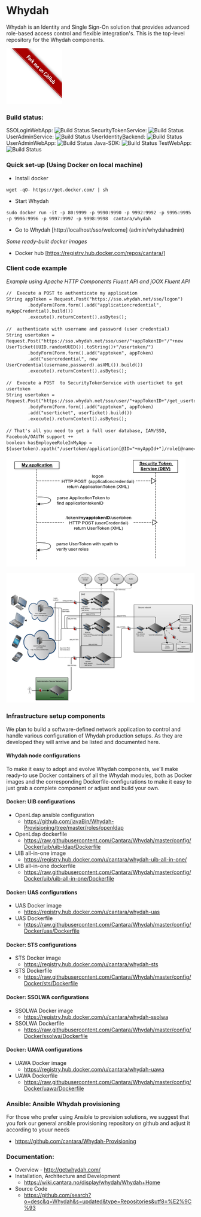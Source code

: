 Whydah
======

Whydah is an Identity and Single Sign-On solution that provides advanced role-based access control and flexible integration's.  This is the top-level repository for the Whydah components.

![Fork me on GitHub](https://raw.githubusercontent.com/Cantara/Whydah/master/images/forkme_right_red_aa0000.png)

### Build status:

SSOLoginWebApp: ![Build Status](http://jenkins.capraconsulting.no/buildStatus/icon?job=Whydah-SSOLoginWebApp)
SecurityTokenService: ![Build Status](http://jenkins.capraconsulting.no/buildStatus/icon?job=Whydah-SecurityTokenService)
UserAdminService: ![Build Status](http://jenkins.capraconsulting.no/buildStatus/icon?job=Whydah-UserAdminService)
UserIdentityBackend: ![Build Status](http://jenkins.capraconsulting.no/buildStatus/icon?job=Whydah-UserIdentityBackend)
UserAdminWebApp: ![Build Status](http://jenkins.capraconsulting.no/buildStatus/icon?job=Whydah-UserAdminWebApp)
Java-SDK: ![Build Status](http://jenkins.capraconsulting.no/buildStatus/icon?job=Whydah-Java-SDK)
TestWebApp: ![Build Status](http://jenkins.capraconsulting.no/buildStatus/icon?job=Whydah-TestWebApp)


### Quick set-up (Using Docker on local machine)

* Install docker
```
wget -qO- https://get.docker.com/ | sh
```
* Start Whydah
```
sudo docker run -it -p 80:9999 -p 9990:9990 -p 9992:9992 -p 9995:9995 -p 9996:9996 -p 9997:9997 -p 9998:9998  cantara/whydah 
```
* Go to Whydah [http://localhost/sso/welcome]  (admin/whydahadmin)

*Some ready-built docker images*
* Docker hub [https://registry.hub.docker.com/repos/cantara/]


### Client code example

*Example using Apache HTTP Components Fluent API and jOOX Fluent API*
```
//  Execute a POST to authenticate my application
String appToken = Request.Post("https://sso.whydah.net/sso/logon")
        .bodyForm(Form.form().add("applicationcredential", myAppCredential).build())
        .execute().returnContent().asBytes();

//  authenticate with username and password (user credential)
String usertoken = Request.Post("https://sso.whydah.net/sso/user/"+appTokenID+"/"+new UserTicket(UUID.randomUUID()).toString()+"/usertoken/")
        .bodyForm(Form.form().add("apptoken", appToken)
        .add("usercredential", new UserCredential(username,password).asXML()).build())
        .execute().returnContent().asBytes();

//  Execute a POST  to SecurityTokenService with userticket to get usertoken
String usertoken = Request.Post("https://sso.whydah.net/sso/user/"+appTokenID+"/get_usertoken_by_userticket/")
        .bodyForm(Form.form().add("apptoken", appToken)
        .add("userticket", userTicket).build())
        .execute().returnContent().asBytes();

// That's all you need to get a full user database, IAM/SSO, Facebook/OAUTH support ++
boolean hasEmployeeRoleInMyApp = $(usertoken).xpath("/usertoken/application[@ID="+myAppId+"]/role[@name=\"Employee\"");
```
![Sequence Diagram](https://raw.githubusercontent.com/cantara/Whydah/master/images/Integration%20-%20simple%20standalone.png)



![Architectural Overview](https://raw.githubusercontent.com/cantara/Whydah/master/images/Whydah%20infrastructure.png)



### Infrastructure setup components

We plan to build a software-defined network application to control and handle various configuration of Whydah production setups. As they are developed they will arrive and be listed and documented here.



#### Whydah node configurations

To make it easy to adopt and evolve Whydah components, we'll make ready-to use Docker containers of all the Whydah modules, both as Docker images and the corresponding Dockerfile-configurations to make it easy to just grab a complete component or adjust and build your own.

#### Docker: UIB configurations

* OpenLdap ansible configuration  
   * https://github.com/javaBin/Whydah-Provisioning/tree/master/roles/openldap
* OpenLdap dockerfile   
   * https://raw.githubusercontent.com/Cantara/Whydah/master/config/Docker/uib/uib-ldap/Dockerfile
* UIB all-in-one image  
   * https://registry.hub.docker.com/u/cantara/whydah-uib-all-in-one/
* UIB all-in-one dockerfile  
   * https://raw.githubusercontent.com/Cantara/Whydah/master/config/Docker/uib/uib-all-in-one/Dockerfile

####  Docker: UAS configurations

* UAS Docker image 
   * https://registry.hub.docker.com/u/cantara/whydah-uas
* UAS Dockerfile 
   * https://raw.githubusercontent.com/Cantara/Whydah/master/config/Docker/uas/Dockerfile

####  Docker: STS configurations

* STS Docker image 
   * https://registry.hub.docker.com/u/cantara/whydah-sts
* STS Dockerfile 
   * https://raw.githubusercontent.com/Cantara/Whydah/master/config/Docker/sts/Dockerfile

#### Docker: SSOLWA configurations

* SSOLWA Docker image 
   * https://registry.hub.docker.com/u/cantara/whydah-ssolwa
* SSOLWA Dockerfile 
   * https://raw.githubusercontent.com/Cantara/Whydah/master/config/Docker/ssolwa/Dockerfile

####  Docker: UAWA configurations

* UAWA Docker image 
   * https://registry.hub.docker.com/u/cantara/whydah-uawa
* UAWA Dockerfile 
   * https://raw.githubusercontent.com/Cantara/Whydah/master/config/Docker/uawa/Dockerfile


### Ansible:  Ansible Whydah provisioning

For those who prefer using Ansible to provision solutions, we suggest that you fork our general 
ansible provisioning repository on github and adjust it according to youur needs

* https://github.com/cantara/Whydah-Provisioning



### Documentation:

* Overview - http://getwhydah.com/
* Installation, Architecture and Development 
   * https://wiki.cantara.no/display/whydah/Whydah+Home
* Source Code 
   * https://github.com/search?o=desc&q=Whydah&s=updated&type=Repositories&utf8=%E2%9C%93

